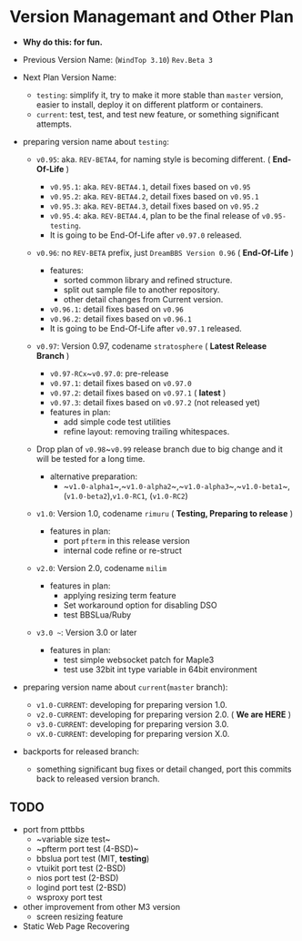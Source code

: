 # Version Managemant and Other Plan

* **Why do this: for fun.**

* Previous Version Name: (`WindTop 3.10`) `Rev.Beta 3`

* Next Plan Version Name:
    + `testing`: simplify it, try to make it more stable than `master` version, easier to install, deploy it on different platform or containers.
    + `current`: test, test, and test new feature, or something significant attempts.

* preparing version name about `testing`:

    + `v0.95`: aka. `REV-BETA4`, for naming style is becoming different. ( **End-Of-Life** )
        - `v0.95.1`: aka. `REV-BETA4.1`, detail fixes based on `v0.95`
        - `v0.95.2`: aka. `REV-BETA4.2`, detail fixes based on `v0.95.1`
        - `v0.95.3`: aka. `REV-BETA4.3`, detail fixes based on `v0.95.2`
        - `v0.95.4`: aka. `REV-BETA4.4`, plan to be the final release of `v0.95-testing`.
        - It is going to be End-Of-Life after `v0.97.0` released.

    + `v0.96`: no `REV-BETA` prefix, just `DreamBBS Version 0.96` ( **End-Of-Life** )
        - features: 
          * sorted common library and refined structure.
          * split out sample file to another repository.
          * other detail changes from Current version.
        - `v0.96.1`: detail fixes based on `v0.96`
        - `v0.96.2`: detail fixes based on `v0.96.1`
        - It is going to be End-Of-Life after `v0.97.1` released.

    + `v0.97`: Version 0.97, codename `stratosphere` ( **Latest Release Branch** )
        - `v0.97-RCx`~`v0.97.0`: pre-release
        - `v0.97.1`: detail fixes based on `v0.97.0`
        - `v0.97.2`: detail fixes based on `v0.97.1` ( **latest** )
        - `v0.97.3`: detail fixes based on `v0.97.2` (not released yet)
        - features in plan:
          * add simple code test utilities
          * refine layout: removing trailing whitespaces.
    + Drop plan of `v0.98`~`v0.99` release branch due to big change and it will be tested for a long time.
        - alternative preparation:
          * ~`v1.0-alpha1`~,~`v1.0-alpha2`~,~`v1.0-alpha3`~,~`v1.0-beta1`~,(`v1.0-beta2`),`v1.0-RC1`, (`v1.0-RC2`)
    + `v1.0`: Version 1.0, codename `rimuru` ( **Testing, Preparing to release** )
        - features in plan:
          * port `pfterm` in this release version
          * internal code refine or re-struct
    + `v2.0`: Version 2.0, codename `milim`
        - features in plan:
          * applying resizing term feature
          * Set workaround option for disabling DSO
          * test BBSLua/Ruby
    + `v3.0 ~`: Version 3.0 or later
        - features in plan:
          * test simple websocket patch for Maple3
          * test use 32bit int type variable in 64bit environment

* preparing version name about `current`(`master` branch):
    + `v1.0-CURRENT`: developing for preparing version 1.0.
    + `v2.0-CURRENT`: developing for preparing version 2.0. ( **We are HERE** )
    + `v3.0-CURRENT`: developing for preparing version 3.0.
    + `vX.0-CURRENT`: developing for preparing version X.0.

* backports for released branch:
    + something significant bug fixes or detail changed, port this commits back to released version branch.

## TODO
- port from pttbbs
    * ~variable size test~
    * ~pfterm port test (4-BSD)~
    * bbslua port test (MIT, **testing**)
    * vtuikit port test (2-BSD)
    * nios port test (2-BSD)
    * logind port test (2-BSD)
    * wsproxy port test
- other improvement from other M3 version
    * screen resizing feature
- Static Web Page Recovering

